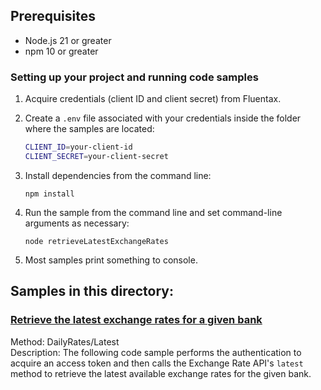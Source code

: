 ## Prerequisites

- Node.js 21 or greater
- npm 10 or greater

### Setting up your project and running code samples

1.  Acquire credentials (client ID and client secret) from Fluentax.
2.  Create a `.env` file associated with your credentials inside the folder where the samples are located:
    ```sh
    CLIENT_ID=your-client-id
    CLIENT_SECRET=your-client-secret
    ```
3.  Install dependencies from the command line:

    `npm install`

4.  Run the sample from the command line and set command-line arguments as necessary:

    `node retrieveLatestExchangeRates`

5.  Most samples print something to console.

## Samples in this directory:

### [Retrieve the latest exchange rates for a given bank](/node/retrieveLatestExchangeRates.js)

Method: DailyRates/Latest<br>
Description: The following code sample performs the authentication to acquire an access token and then calls the Exchange Rate API's <code>latest</code> method to retrieve the latest available exchange rates for the given bank.